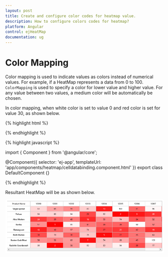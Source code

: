 ```yaml
---
layout: post
title: Create and configure color codes for heatmap value. 
description: How to configure colors codes for heatmap?
platform: Angular
control: ejHeatMap
documentation: ug
---
```


# Color Mapping

Color mapping is used to indicate values as colors instead of numerical values. For example, if a HeatMap represents a data from 0 to 100. `ColorMapping` is used to specify a color for lower value and higher value. For any value between two values, a medium color will be automatically be chosen.

In color mapping, when white color is set to value 0 and red color is set for value 30, as shown below.

{% highlight html %}

<div>
<ej-heatmap id="heatmap" height="300px" width="100%">
    <e-colormappingcollection>
        <e-colormapping [value]="0" color="#8ec8f8">
        </e-colormapping>
        <e-colormapping [value]="100" color="#0d47a1">
        </e-colormapping>
    </e-colormappingcollection>
</ej-heatmap>
</div>
{% endhighlight %}

{% highlight javascript %}

import { Component } from '@angular/core';

@Component({
    selector: 'ej-app',
    templateUrl: 'app/components/heatmap/celldatabinding.component.html'
})
export class DefaultComponent {}

{% endhighlight %}

Resultant HeatMap will be as shown below.

![](Color-Mapping_images/Color-Mapping_img1.png)
 